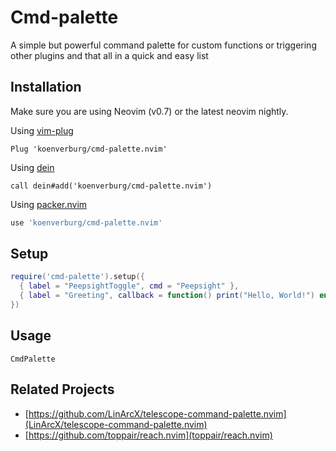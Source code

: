 # Cmd-palette

A simple but powerful command palette for custom functions or triggering other plugins and that all in a quick and easy list

## Installation

Make sure you are using Neovim (v0.7) or the latest neovim nightly.

Using [vim-plug](https://github.com/junegunn/vim-plug)

```viml
Plug 'koenverburg/cmd-palette.nvim'
```

Using [dein](https://github.com/Shougo/dein.vim)

```viml
call dein#add('koenverburg/cmd-palette.nvim')
```
Using [packer.nvim](https://github.com/wbthomason/packer.nvim)

```lua
use 'koenverburg/cmd-palette.nvim'
```

## Setup

```lua
require('cmd-palette').setup({
  { label = "PeepsightToggle", cmd = "Peepsight" },
  { label = "Greeting", callback = function() print("Hello, World!") end },
})
```

## Usage

```
CmdPalette
```

## Related Projects

- [https://github.com/LinArcX/telescope-command-palette.nvim](LinArcX/telescope-command-palette.nvim)
- [https://github.com/toppair/reach.nvim](toppair/reach.nvim)


